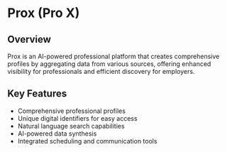 # Prox (Pro X)

## Overview
Prox is an AI-powered professional platform that creates comprehensive profiles by aggregating data from various sources, offering enhanced visibility for professionals and efficient discovery for employers.

## Key Features
- Comprehensive professional profiles
- Unique digital identifiers for easy access
- Natural language search capabilities
- AI-powered data synthesis
- Integrated scheduling and communication tools

